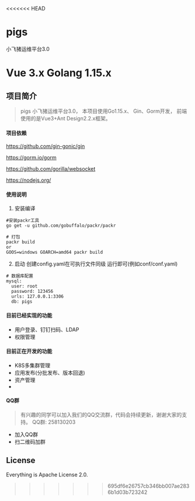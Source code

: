 <<<<<<< HEAD
# pigs
小飞猪运维平台3.0

Vue 3.x Golang 1.15.x
=======
## 项目简介

> pigs 小飞猪运维平台3.0， 本项目使用Go1.15.x、 Gin、Gorm开发， 前端使用的是Vue3+Ant Design2.2.x框架。

#### 项目依赖
https://github.com/gin-gonic/gin

https://gorm.io/gorm

https://github.com/gorilla/websocket

https://nodejs.org/

#### 使用说明
1. 安装编译
```shell script
#安装packr工具
go get -u github.com/gobuffalo/packr/packr

# 打包
packr build
or
GOOS=windows GOARCH=amd64 packr build
```

2. 启动 创建config.yaml在可执行文件同级 运行即可(例如conf/conf.yaml)
```shell script
# 数据库配置
mysql:
  user: root
  password: 123456
  urls: 127.0.0.1:3306
  db: pigs
```

#### 目前已经实现的功能
- 用户登录、钉钉扫码、LDAP
- 权限管理

#### 目前正在开发的功能
- K8S多集群管理
- 应用发布(分批发布、版本回退)
- 资产管理
- 



#### QQ群
> 有兴趣的同学可以加入我们的QQ交流群，代码会持续更新，谢谢大家的支持。 QQ群: 258130203
- 加入QQ群
- 扫二维码加群


## License
Everything is Apache License 2.0.

>>>>>>> 695df6e26757cb346bb007ae2836b1d03b723242
